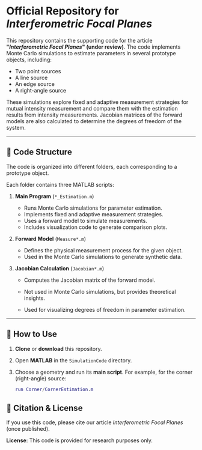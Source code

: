 # **Official Repository for *Interferometric Focal Planes***

This repository contains the supporting code for the article **"*Interferometric Focal Planes*" (under review)**. The code implements Monte Carlo simulations to estimate parameters in several prototype objects, including:

- Two point sources
- A line source
- An edge source
- A right-angle source

These simulations explore fixed and adaptive measurement strategies for mutual intensity measurement and compare them with the estimation results from intensity measurements. Jacobian matrices of the forward models are also calculated to determine the degrees of freedom of the system.

---

## 📌 **Code Structure**

The code is organized into different folders, each corresponding to a prototype object.

Each folder contains three MATLAB scripts:

1. **Main Program** (`*_Estimation.m`)  
   - Runs Monte Carlo simulations for parameter estimation.  
   - Implements fixed and adaptive measurement strategies.  
   - Uses a forward model to simulate measurements.  
   - Includes visualization code to generate comparison plots.  

2. **Forward Model** (`Measure*.m`)  
   - Defines the physical measurement process for the given object.  
   - Used in the Monte Carlo simulations to generate synthetic data.  

3. **Jacobian Calculation** (`Jacobian*.m`)  
   - Computes the Jacobian matrix of the forward model.  

   - Not used in Monte Carlo simulations, but provides theoretical insights.  

   - Used for visualizing degrees of freedom in parameter estimation. 

---

## 🚀 **How to Use**

1. **Clone** or **download** this repository.

2. Open **MATLAB** in the `SimulationCode` directory.

3. Choose a geometry and run its **main script**. For example, for the corner (right-angle) source:

   ```matlab
   run Corner/CornerEstimation.m
   ```

## 📝 **Citation & License**

If you use this code, please cite our article *Interferometric Focal Planes* (once published).

**License**: This code is provided for research purposes only.

